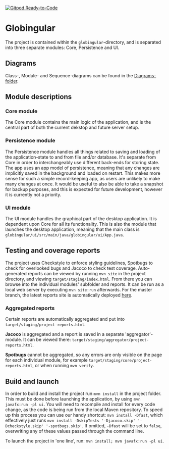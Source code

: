 [![Gitpod Ready-to-Code](https://img.shields.io/badge/Gitpod-Ready--to--Code-darkred?logo=gitpod)](https://gitpod.idi.ntnu.no/#https://gitlab.stud.idi.ntnu.no/it1901/groups-2020/gr2002/gr2002)

# Globingular

The project is contained within the `globingular`-directory, and is separated into three separate modules: Core, Persistence and UI.

## Diagrams
Class-, Module- and Sequence-diagrams can be found in the [Diagrams-folder](diagrams).

## Module descriptions

### Core module
The Core module contains the main logic of the application, and is the central part of both the current dekstop and future server setup.

### Persistence module
The Persistence module handles all things related to saving and loading of the application-state to and from file and/or database. It's separate from Core in order to interchangeably use different back-ends for storing state. 
The app uses an app model of persistence, meaning that any changes are implicitly saved in the background and loaded on restart.
This makes more sense for such a simple record-keeping app, as users are unlikely to make many changes at once.
It would be useful to also be able to take a snapshot for backup purposes, and this is expected for future development, however it is currently not a priority.

### UI module
The UI module handles the graphical part of the desktop application. It is dependent upon Core for all its functionality. This is also the module that launches the desktop application, meaning that the main class is `globingular/ui/src/main/java/globingular/ui/App.java`.

## Testing and coverage reports
The project uses Checkstyle to enforce styling guidelines, Spotbugs to check for overlooked bugs and Jacoco to check test coverage. Auto-generated reports can be viewed by running `mvn site` in the project directory, and viewing `target/staging/index.html`. From there you can browse into the individual modules' subfolder and reports. It can be run as a local web server by executing `mvn site:run` afterwards.
For the master branch, the latest reports site is automatically deployed [here](http://it1901.pages.stud.idi.ntnu.no/groups-2020/gr2002/gr2002/).

### Aggregated reports
Certain reports are automatically aggregated and put into `target/staging/project-reports.html`.

**Jacoco** is aggregated and a report is saved in a separate 'aggregator'-module. It can be viewed there: `target/staging/aggregator/project-reports.html`.

**Spotbugs** cannot be aggregated, so any errors are only visible on the page for each individual module, for example `target/staging/core/project-reports.html`, or when running `mvn verify`.

## Build and launch
In order to build and install the project run `mvn install` in the project folder. This must be done before launching the application, by using `mvn javafx:run -pl ui`. You will need to recompile and install for every code change, as the code is being run from the local Maven repository. To speed up this process you can use our handy shortcut: `mvn install -Dfast`, which effectively just runs `mvn install -DskipTests '-Djacoco.skip' '-Dcheckstyle.skip' '-spotbugs.skip'`. If omitted, `-Dfast` will be set to `false`, overwriting any of these values passed through the command line.

To launch the project in 'one line', run: `mvn install; mvn javafx:run -pl ui`.

